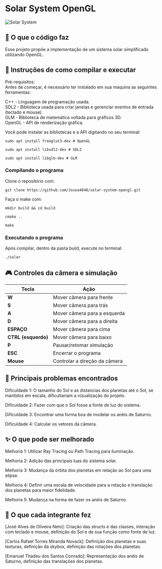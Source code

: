 # Solar System OpenGL

![Solar System](https://avatars.githubusercontent.com/u/116035045?v=4)

## 📝 O que o código faz

Esse projeto propõe a implementação de um sistema solar simplificado utilizando OpenGL.

## 🚀 Instruções de como compilar e executar

Pré-requisitos:  
Antes de começar, é necessário ter instalado em sua máquina as seguintes ferramentas:

C++     - Linguagem de programação usada.  
SDL2    - Biblioteca usada para criar janelas e gerenciar eventos de entrada (teclado e mouse).  
GLM     - Biblioteca de matemática voltada para gráficos 3D.  
OpenGL  - API de renderização gráfica.  

Você pode instalar as bibliotecas e a API digitando no seu terminal:
```
sudo apt install freeglut3-dev # OpenGL
```
```
sudo apt install libsdl2-dev # SDL2
```
```
sudo apt install libglm-dev # GLM
```

### Compilando o programa  
Clone o repositório com:

```
git clone https://github.com/Josea4848/solar-system-opengl.git
```
Faça o make com:
```
mkdir build && cd build
```
```
cmake ..
```
```
make
```
### Executando o programa
Após compilar, dentro da pasta build, execute no terminal:
```
./solar
```

## 🎮 Controles da câmera e simulação

| Tecla               | Ação                          |
| ------------------- | ----------------------------- |
| **W**               | Mover câmera para frente      |
| **S**               | Mover câmera para trás        |
| **A**               | Mover câmera para a esquerda  |
| **D**               | Mover câmera para a direita   |
| **ESPAÇO**          | Mover câmera para cima        |
| **CTRL (esquerdo)** | Mover câmera para baixo       |
| **P**               | Pausar/retomar simulação      |
| **ESC**             | Encerrar o programa           |
| **Mouse**           | Controlar a direção da câmera |

## 🚨 Principais problemas encontrados

Dificuldade 1: O tamanho do Sol e as distancias dos planetas até o Sol, se mantidos em escala, dificultariam a vizualização do projeto.

Dificuldade 2: Fazer com que o Sol fosse a fonte de luz do sistema.

Dificuldade 3: Encontrar uma forma boa de modelar os anéis de Saturno.

Dificuldade 4: Calcular os vetores da câmera.

## ✨ O que pode ser melhorado

Melhoria 1: Utilizar Ray Tracing ou Path Tracing para iluminação.

Melhoria 2: Adição das principais luas do sistema solar.

Melhoria 3: Mudança da órbita dos planetas em relação ao Sol para uma elipse.

Melhoria 4: Definir uma escala de velocidade para a rotação e translação dos planetas para maior fidelidade.

Melhoria 5: Mudança na forma de fazer os anéis de Saturno.

## 👥 O que cada integrante fez

[José Alves de Oliveira Neto]: Criação das structs e das classes, interação com teclado e mouse, definição do Sol e de sua função como fonte de luz.  

[Carlos Rafael Torres Miranda Novack]: Definição dos planetas e suas texturas, definição da skybox, definição das rotações dos planetas.  

[Emanuel Thadeu dos Santos Conrado]: Representação dos anéis de Saturno, definição das translações dos planetas.
